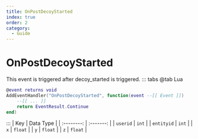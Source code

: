 ```yaml
---
title: OnPostDecoyStarted
index: true
order: 2
category:
  - Guide
---
```


# OnPostDecoyStarted
This event is triggered after decoy_started is triggered.
::: tabs
@tab Lua
```lua
@event returns void
AddEventHandler("OnPostDecoyStarted", function(event --[[ Event ]])
    --[[ ... ]]
    return EventResult.Continue
end)
```

:::
|     Key    | Data Type |
| :--------: | :-------: |
|  `userid`  |   `int`   |
| `entityid` |   `int`   |
|     `x`    |  `float`  |
|     `y`    |  `float`  |
|     `z`    |  `float`  |